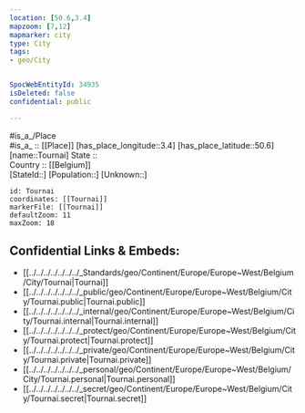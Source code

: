 ```yaml
---
location: [50.6,3.4] 
mapzoom: [7,12] 
mapmarker: city 
type: City
tags:
- geo/City


SpocWebEntityId: 34935
isDeleted: false
confidential: public

---
```

#is_a_/Place  
#is_a_ :: [[Place]] 
[has_place_longitude::3.4] 
[has_place_latitude::50.6] 
[name::Tournai] 
State ::  
Country :: [[Belgium]]  
[StateId::] 
[Population::] 
[Unknown::] 


```leaflet
id: Tournai
coordinates: [[Tournai]] 
markerFile: [[Tournai]] 
defaultZoom: 11 
maxZoom: 18
```


## Confidential Links & Embeds: 
- [[../../../../../../../_Standards/geo/Continent/Europe/Europe~West/Belgium/City/Tournai|Tournai]] 
- [[../../../../../../../_public/geo/Continent/Europe/Europe~West/Belgium/City/Tournai.public|Tournai.public]] 
- [[../../../../../../../_internal/geo/Continent/Europe/Europe~West/Belgium/City/Tournai.internal|Tournai.internal]] 
- [[../../../../../../../_protect/geo/Continent/Europe/Europe~West/Belgium/City/Tournai.protect|Tournai.protect]] 
- [[../../../../../../../_private/geo/Continent/Europe/Europe~West/Belgium/City/Tournai.private|Tournai.private]] 
- [[../../../../../../../_personal/geo/Continent/Europe/Europe~West/Belgium/City/Tournai.personal|Tournai.personal]] 
- [[../../../../../../../_secret/geo/Continent/Europe/Europe~West/Belgium/City/Tournai.secret|Tournai.secret]] 
